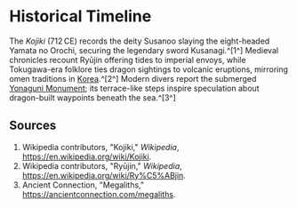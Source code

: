 # Historical Timeline

The *Kojiki* (712 CE) records the deity Susanoo slaying the eight-headed Yamata no Orochi, securing the legendary sword Kusanagi.^[1^] Medieval chronicles recount Ryūjin offering tides to imperial envoys, while Tokugawa-era folklore ties dragon sightings to volcanic eruptions, mirroring omen traditions in [Korea](../../Korea/Historical-Timeline/README.md).^[2^]
Modern divers report the submerged [Yonaguni Monument](../../megaliths/Asia/yonaguni-monument.md); its terrace-like steps inspire speculation about dragon-built waypoints beneath the sea.^[3^]

## Sources
1. Wikipedia contributors, "Kojiki," *Wikipedia*, <https://en.wikipedia.org/wiki/Kojiki>.
2. Wikipedia contributors, "Ryūjin," *Wikipedia*, <https://en.wikipedia.org/wiki/Ry%C5%ABjin>.
3. Ancient Connection, "Megaliths," <https://ancientconnection.com/megaliths>.
